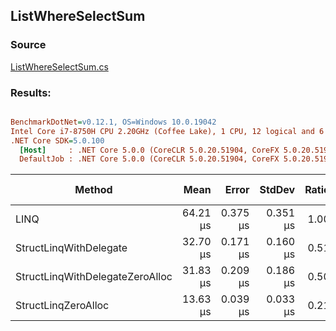 ﻿## ListWhereSelectSum

### Source
[ListWhereSelectSum.cs](../../src/StructLinq.Benchmark/ListWhereSelectSum.cs)

### Results:
``` ini

BenchmarkDotNet=v0.12.1, OS=Windows 10.0.19042
Intel Core i7-8750H CPU 2.20GHz (Coffee Lake), 1 CPU, 12 logical and 6 physical cores
.NET Core SDK=5.0.100
  [Host]     : .NET Core 5.0.0 (CoreCLR 5.0.20.51904, CoreFX 5.0.20.51904), X64 RyuJIT
  DefaultJob : .NET Core 5.0.0 (CoreCLR 5.0.20.51904, CoreFX 5.0.20.51904), X64 RyuJIT


```
|                          Method |     Mean |    Error |   StdDev | Ratio | Gen 0 | Gen 1 | Gen 2 | Allocated |
|-------------------------------- |---------:|---------:|---------:|------:|------:|------:|------:|----------:|
|                            LINQ | 64.21 μs | 0.375 μs | 0.351 μs |  1.00 |     - |     - |     - |     152 B |
|          StructLinqWithDelegate | 32.70 μs | 0.171 μs | 0.160 μs |  0.51 |     - |     - |     - |     104 B |
| StructLinqWithDelegateZeroAlloc | 31.83 μs | 0.209 μs | 0.186 μs |  0.50 |     - |     - |     - |         - |
|             StructLinqZeroAlloc | 13.63 μs | 0.039 μs | 0.033 μs |  0.21 |     - |     - |     - |         - |
